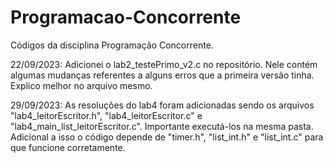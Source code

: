 # Programacao-Concorrente
Códigos da disciplina Programação Concorrente.

22/09/2023: Adicionei o lab2_testePrimo_v2.c no repositório. Nele contém algumas mudanças referentes a alguns erros que a primeira versão tinha. Explico melhor no arquivo mesmo.

29/09/2023: As resoluções do lab4 foram adicionadas sendo os arquivos "lab4_leitorEscritor.h", "lab4_leitorEscritor.c" e "lab4_main_list_leitorEscritor.c". Importante executá-los na mesma pasta. Adicional a isso o código depende de "timer.h", "list_int.h" e "list_int.c" para que funcione corretamente.
